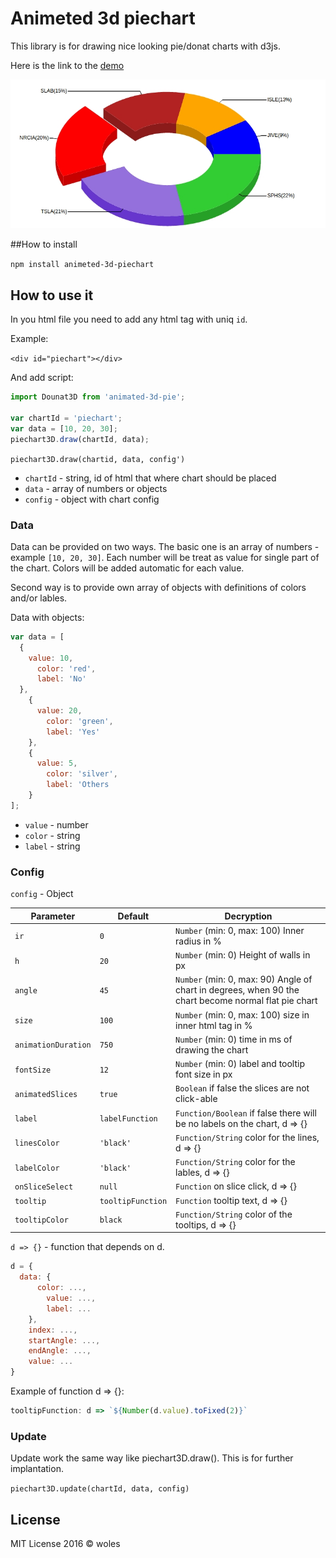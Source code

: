 # Animeted 3d piechart

This library is for drawing nice looking pie/donat charts with d3js.

Here is the link to the [demo]()

![image][1]  

[1]: ./img/chart.jpg

##How to install 

`npm install animeted-3d-piechart`

## How to use it

In you html file you need to add any html tag with uniq `id`.

Example: 

`<div id="piechart"></div>`

And add script:

```js
import Dounat3D from 'animated-3d-pie';

var chartId = 'piechart';
var data = [10, 20, 30];
piechart3D.draw(chartId, data);
```

`piechart3D.draw(chartid, data, config')`

* `chartId` - string, id of html that where chart should be placed
* `data` - array of numbers or objects
* `config` - object with chart config

### Data

Data can be provided on two ways. The basic one is an array of numbers - example `[10, 20, 30]`. Each number will be treat as value for single part of the chart. Colors will be added automatic for each value.

Second way is to provide own array of objects with definitions of colors and/or lables.

Data with objects:

```js
var data = [
  {
    value: 10,
      color: 'red',
      label: 'No'
  },
    {
      value: 20,
        color: 'green',
        label: 'Yes'
    },
    {
      value: 5,
        color: 'silver',
        label: 'Others
    }
];
```

* `value` - number
* `color` - string
* `label` - string

### Config

`config` - Object

| Parameter          | Default | Decryption                                           |
|-------------------|---------|---------------------------------------------|
|`ir`               | `0`       |`Number` (min: 0, max: 100) Inner radius in %      |
|`h`            | `20`     |`Number` (min: 0) Height of walls in px               |
|`angle`          | `45`      |`Number` (min: 0, max: 90) Angle of chart in degrees, when 90 the chart become normal flat pie chart |
|`size`             | `100`     |`Number` (min: 0, max: 100) size in inner html tag in % |
|`animationDuration`| `750`     |`Number` (min: 0) time in ms of drawing the chart |
|`fontSize`         | `12`      |`Number` (min: 0) label and tooltip font size in px  |
|`animatedSlices` | `true`    |`Boolean` if false the slices are not click-able |
|`label`      | `labelFunction` | `Function/Boolean` if false there will be no labels on the chart, d => {}|
|`linesColor`   | `'black'`   | `Function/String` color for the lines, d => {}|
|`labelColor`   | `'black'`   | `Function/String` color for the lables, d => {}|
|`onSliceSelect`  | `null`      | `Function` on slice click, d => {} |
|`tooltip`          | `tooltipFunction`| `Function` tooltip text, d => {} |
|`tooltipColor`     | `black`   | `Function/String` color of the tooltips, d => {} |



`d => {}` - function that depends on d. 
```js
d = {
  data: {
      color: ...,
        value: ...,
        label: ...
    },
    index: ...,
    startAngle: ...,
    endAngle: ...,
    value: ...
}
```

Example of function d => {}:

```js
tooltipFunction: d => `${Number(d.value).toFixed(2)}`
```

### Update

Update work the same way like piechart3D.draw(). This is for further implantation.

`piechart3D.update(chartId, data, config)`

## License

MIT License 2016 © woles
